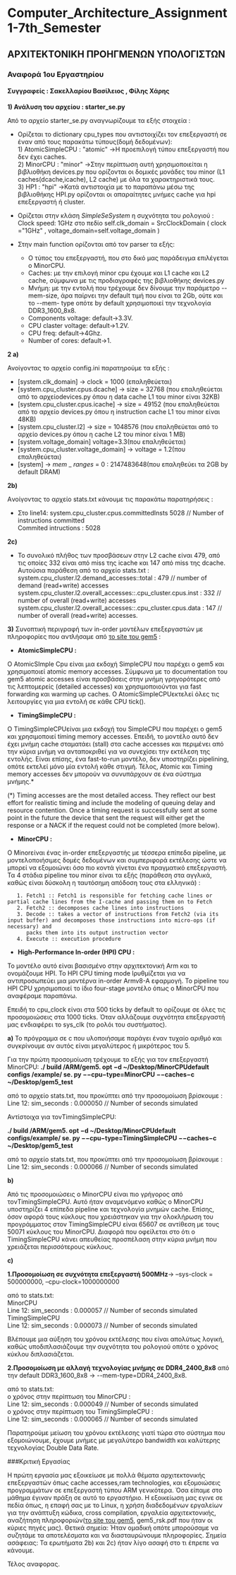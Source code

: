 # Computer_Architecture_Assignment1-7th_Semester
## ΑΡΧΙΤΕΚΤΟΝΙΚΗ ΠΡΟΗΓΜΕΝΩΝ ΥΠΟΛΟΓΙΣΤΩΝ

### Αναφορά 1ου Εργαστηρίου 

#### Συγγραφείς : Σακελλαρίου Βασίλειος , Φίλης Χάρης

**1) Ανάλυση του αρχείου : starter_se.py**

Από το αρχείο starter_se.py αναγνωρίζουμε τα εξής στοιχεία :

* Ορίζεται το dictionary cpu_types που αντιστοιχίζει τον επεξεργαστή σε έναν από τους παρακάτω τύπους(δομή δεδομένων):<br/>
       1) AtomicSimpleCPU : "atomic" ->Η προεπιλογή τύπου επεξεργαστή που δεν έχει caches.<br/>
       2) MinorCPU : "minor" ->Στην περίπτωση αυτή χρησιμοποιείται η βιβλιοθήκη devices.py που ορίζονται οι δομικές μονάδες του minor (L1 caches(dcache,icache), L2 cache) με όλα           τα χαρακτηριστικά τους.<br/>
       3) ΗP1 : "hpi" ->Κατά αντιστοιχία με το παραπάνω μέσω της βιβλιοθήκης  HPI.py ορίζονται οι απαραίτητες μνήμες cache για hpi επεξεργαστή ή cluster.
       
* Ορίζεται στην κλάση _SimpleSeSystem_  η συχνότητα του ρολογιού : 
Clock speed: 1GHz στο πεδίο self.clk_domain = SrcClockDomain ( clock ="1GHz" , voltage_domain=self.voltage_domain )
* Στην main function ορίζονται από τον parser τα εξής:
     * Ο τύπος του επεξεργαστή, που στο δικό μας παράδειγμα επιλέγεται ο MinorCPU.
     * Caches: με την επιλογή minor cpu έχουμε και L1 cache και L2 cache, σύμφωνα με τις προδιαγραφές της βιβλιοθήκης devices.py
     * Μνήμη: με την εντολή που τρέχουμε δεν δίνουμε την παράμετρο --mem-size, άρα παίρνει την default τιμή που είναι τα 2Gb, ούτε και το --mem- type οπότε by default χρησιμοποιεί την τεχνολογία DDR3_1600_8x8.
     * Components voltage: default->3.3V.
     * CPU claster voltage: default->1.2V.
     * CPU freq: default->4Ghz.
     * Number of cores: default->1.



**2 a)**

Ανοίγοντας το αρχείο config.ini παρατηρούμε τα εξής :
* [system.clk_domain] -> clock = 1000 (επαληθεύεται)
* [system.cpu_cluster.cpus.dcache] -> size = 32768 (που επαληθεύεται από το αρχείοdevices.py όπου η data cache L1 του minor είναι 32KB)
* [system.cpu_cluster.cpus.icache] -> size = 49152 (που επαληθεύεται από το αρχείο devices.py όπου η instruction cache L1 του minor είναι 48KB)
* [system.cpu_cluster.l2] -> size = 1048576 (που επαληθεύεται από το αρχείο devices.py όπου η cache L2 του minor είναι 1 ΜΒ)
* [system.voltage_domain] voltage=3.3(που επαληθεύεται)
* [system.cpu_cluster.voltage_domain] -> voltage = 1.2(που επαληθεύεται)
* [system] -> _mem_ _ _ranges_ = 0 : 2147483648(που επαληθεύει τα 2GB by default DRAM)

**2b)**

Aνοίγοντας το αρχείο stats.txt κάνουμε τις παρακάτω παρατηρήσεις :<br/>
- Στο line14: system.cpu_cluster.cpus.committedInsts 5028 // Number of instructions committed<br/>
Commited intructions : 5028

**2c)**

- Το συνολικό πλήθος των προσβάσεων στην L2 cache είναι 479, από τις οποίες 332 είναι από miss της icache και 147 από miss της dcache.
Αυτούσια παράθεση από το αρχείο stats.txt :<br/>
system.cpu_cluster.l2.demand_accesses::total : 479 // number of demand (read+write) accesses<br/>
system.cpu_cluster.l2.overall_accesses::.cpu_cluster.cpus.inst : 332 // number of overall (read+write) accesses<br/>
system.cpu_cluster.l2.overall_accesses::.cpu_cluster.cpus.data : 147 // number of overall (read+write) accesses.<br/>

**3)**
Συνοπτική περιγραφή των in-order μοντέλων επεξεργαστών με πληροφορίες που αντλήσαμε από [το site του gem5](http://www.gem5.org/documentation/) :

- **ΑtomicSimpleCPU :**

Ο ΑtomicSImple Cpu είναι μια εκδοχή SimpleCPU που παρέχει ο gem5 και χρησιμοποιεί atomic memory accesses. Σύμφωνα με το documentation του gem5 atomic accesses είναι  προσβάσεις στην μνήμη γρηγορότερες από τις λεπτομερείς (detailed accesses) και χρησιμοποιούνται για fast forwarding και warming up caches. O AtomicSimpleCPUεκτελεί όλες τις λειτουργίες για μια εντολή σε κάθε CPU tick(). 

- **TimingSimpleCPU :**

Ο TimingSimpleCPUείναι μια εκδοχή του SimpleCPU που παρέχει ο gem5 και χρησιμοποιεί timing memory accesses. Επειδή, το μοντέλο αυτό δεν έχει μνήμη cache σταματάει (stall) στα cache accesses και περιμένει από την κύρια μνήμη να ανταποκριθεί για να συνεχίσει την εκτέλεση της εντολής. Είναι επίσης, ένα fast-to-run μοντέλο, δεν υποστηρίζει pipelining, οπότε εκτελεί μόνο μία εντολή κάθε στιγμή. Τέλος, Atomic και Timing memory accesses δεν μπορούν να συνυπάρχουν σε ένα σύστημα μνήμης.*

(*) Timing accesses are the most detailed access. They reflect our best effort for realistic timing and include the modeling of queuing delay and resource contention. Once a timing request is successfully sent at some point in the future the device that sent the request will either get the response or a NACK if the request could not be completed (more below).

- **MinorCPU :**

O Μinorείναι ένας in-order επεξεργαστής με τέσσερα επίπεδα pipeline, με μοντελοποιήσιμες δομές δεδομένων και συμπεριφορά εκτέλεσης ώστε να μπορεί να εξομοιώνει όσο πιο κοντά γίνεται ένα πραγματικό επεξεργαστή. Τα 4 στάδια pipeline του minor είναι τα εξής (παράθεση στα αγγλικά, καθώς είναι δύσκολη η ταυτόσημη απόδοση τους στα ελληνικά) :

       1. Fetch1 :: Fetch1 is responsible for fetching cache lines or partial cache lines from the I-cache and passing them on to Fetch
       2. Fetch2 :: decomposes cache lines into instructions
       3. Decode :: takes a vector of instructions from Fetch2 (via its input buffer) and decomposes those instructions into micro-ops (if necessary) and 
          packs them into its output instruction vector
       4. Execute :: execution procedure

- **High-Performance In-order (HPI) CPU :**

Το μοντέλο αυτό είναι βασισμένο στην αρχιτεκτονική Arm και το ονομάζουμε HPI. To HPI CPU timing mode lρυθμίζεται για να αντιπροσωπεύει μια μοντέρνα in-order Armv8-A εφαρμογή. Το pipeline του HPI CPU χρησιμοποιεί το ίδιο four-stage μοντέλο όπως ο MinorCPU που αναφέραμε παραπάνω.

Επειδή το cpu_clock είναι στα 500 ticks by default το ορίζουμε σε όλες τις προσομοιώσεις στα 1000 ticks. Όταν αλλάζουμε συχνότητα επεξεργαστή μας ενδιαφέρει το sys_clk (το ρολόι του συστήματος).

**a)** Το πρόγραμμα σε c που υλοποιήσαμε παράγει έναν τυχαίο αριθμό και συγκρίνουμε αν αυτός είναι μεγαλύτερος ή μικρότερος του 5.

Για την πρώτη προσομοίωση τρέχουμε το εξής για τον επεξεργαστή MinorCPU:
**./ build /ARM/gem5. opt −d ~/Desktop/MinorCPUdefault configs /example/ se. py −−cpu−type=MinorCPU −−caches−c ~/Desktop/gem5_test**

από το αρχείο stats.txt, που προκύπτει από την προσομοίωση βρίσκουμε :<br/>
Line 12: sim_seconds : 0.000050 // Number of seconds simulated

Αντίστοιχα για τονTimingSimpleCPU:

**./ build /ARM/gem5. opt −d ~/Desktop/MinorCPUdefault configs/example/ se. py −−cpu−type=TimingSimpleCPU −−caches−c ~/Desktop/gem5_test**

από το αρχείο stats.txt, που προκύπτει από την προσομοίωση βρίσκουμε :<br/>
Line 12: sim_seconds : 0.000066 // Number of seconds simulated

**b)**

Από τις προσομοιώσεις ο MinorCPU είναι πιο γρήγορος από τονTimingSimpleCPU. Αυτό ήταν αναμενόμενο καθώς ο MinorCPU υποστηρίζει 4 επίπεδα pipeline και τεχνολογία μνημών cache. Επίσης, όσον αφορά τους κύκλους που χρειάστηκαν για την ολοκλήρωση του προγράμματος στον TimingSimpleCPU είναι 65607 σε αντίθεση με τους 50071 κύκλους του MinorCPU. Διαφορά που οφείλεται στο ότι ο TimingSimpleCPU κάνει απευθείας προσπέλαση στην κύρια μνήμη που χρειάζεται περισσότερους κύκλους.

**c)**

 **1.Προσομοίωση σε συχνότητα επεξεργαστή 500MΗz**-> –sys-clock = 500000000,
–cpu-clock=1000000000

από το stats.txt:<br/>
MinorCPU<br/>
Line 12: sim_seconds : 0.000057 // Number of seconds simulated<br/>
TimingSimpleCPU<br/>
Line 12: sim_seconds : 0.000073 // Number of seconds simulated<br/>

Βλέπουμε μια αύξηση του χρόνου εκτέλεσης που είναι απολύτως λογική, καθώς υποδιπλασιάζουμε την συχνότητα του ρολογιού οπότε ο χρόνος
κύκλου διπλασιάζεται.

**2.Προσομοίωση με αλλαγή τεχνολογίας μνήμης σε DDR4_2400_8x8** από την default DDR3_1600_8x8 -> --mem-type=DDR4_2400_8x8.

από το stats.txt:<br/>
ο χρόνος στην περίπτωση του MinorCPU :<br/>
Line 12: sim_seconds : 0.000049 // Number of seconds simulated<br/>
ο χρόνος στην περίπτωση του TimingSimpleCPU :<br/>
Line 12: sim_seconds : 0.000065 // Number of seconds simulated<br/>

Παρατηρούμε μείωση του χρόνου εκτέλεσης γιατί τώρα στο σύστημα που εξομοιώνουμε, έχουμε μνήμες με μεγαλύτερο bandwidth και καλύτερης τεχνολογίας Double Data Rate.

###Κριτική Εργασίας

Η πρώτη εργασία μας εξοικείωσε με πολλά θέματα αρχιτεκτονικής επεξεργαστών όπως cache accesses,ram technologies, και εξομοιώσεις προγραμμάτων σε επεξεργαστή τύπου ARM γενικότερα. Όσα είπαμε στο μάθημα έγιναν πράξη σε αυτό το εργαστήριο.
H εξοικείωση μας εγινε σε πεδία όπως,  η επαφή σας με το Linux, η χρήση διαδεδομένων εργαλείων για την ανάπτυξη  κώδικα, cross compilation, εργαλεία  αρχιτεκτονικής,  αναζήτηση  πληροφοριών([το site του gem5](http://www.gem5.org/documentation/), gem5_rsk.pdf που ήταν οι κύριες πηγές μας).
Θετικά σημεία: Ήταν ομαδική οπότε μπορούσαμε να συζητάμε τα αποτελέσματα και να διασταυρώνουμε πληροφορίες.
Σημεία ασάφειας: Τα ερωτήματα 2b) και 2c) ήταν λίγο ασαφή στο τι έπρεπε να κάνουμε.

Τέλος αναφορας.
